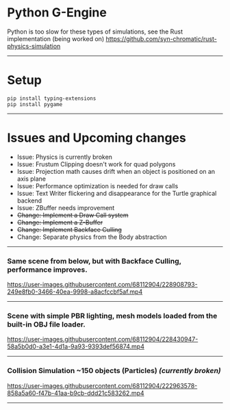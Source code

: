 # Python G-Engine
Python is too slow for these types of simulations, see the Rust implementation (being worked on)
https://github.com/syn-chromatic/rust-physics-simulation

___
# Setup
```
pip install typing-extensions
pip install pygame
```

___
# Issues and Upcoming changes 
* Issue: Physics is currently broken
* Issue: Frustum Clipping doesn't work for quad polygons
* Issue: Projection math causes drift when an object is positioned on an axis plane
* Issue: Performance optimization is needed for draw calls
* Issue: Text Writer flickering and disappearance for the Turtle graphical backend
* Issue: ZBuffer needs improvement
* ~~Change: Implement a Draw Call system~~
* ~~Change: Implement a Z-Buffer~~
* ~~Change: Implement Backface Culling~~
* Change: Separate physics from the Body abstraction 


___
### Same scene from below, but with Backface Culling, performance improves.
https://user-images.githubusercontent.com/68112904/228908793-249e8fb0-3466-40ea-9998-a8acfccbf5af.mp4

___
### Scene with simple PBR lighting, mesh models loaded from the built-in OBJ file loader.
https://user-images.githubusercontent.com/68112904/228430947-58a5b0d0-a3e1-4d1a-9a93-9393def56874.mp4

___
### Collision Simulation ~150 objects (Particles) *(currently broken)*
https://user-images.githubusercontent.com/68112904/222963578-858a5a60-f47b-41aa-b9cb-ddd21c583262.mp4

___


